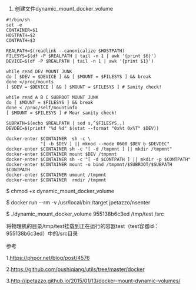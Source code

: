 1. 创建文件dynamic_mount_docker_volume
```
#!/bin/sh
set -e
CONTAINER=$1
HOSTPATH=$2
CONTPATH=$3

REALPATH=$(readlink --canonicalize $HOSTPATH)
FILESYS=$(df -P $REALPATH | tail -n 1 | awk '{print $6}')
DEVICE=$(df -P $REALPATH | tail -n 1 | awk '{print $1}')

while read DEV MOUNT JUNK
do [ $DEV = $DEVICE ] && [ $MOUNT = $FILESYS ] && break
done </proc/mounts
[ $DEV = $DEVICE ] && [ $MOUNT = $FILESYS ] # Sanity check!

while read A B C SUBROOT MOUNT JUNK
do [ $MOUNT = $FILESYS ] && break
done < /proc/self/mountinfo
[ $MOUNT = $FILESYS ] # Moar sanity check!

SUBPATH=$(echo $REALPATH | sed s,^$FILESYS,,)
DEVDEC=$(printf "%d %d" $(stat --format "0x%t 0x%T" $DEV))

docker-enter $CONTAINER  sh -c \
             "[ -b $DEV ] || mknod --mode 0600 $DEV b $DEVDEC"
docker-enter $CONTAINER sh -c "[ -d /tmpmnt ] || mkdir /tmpmnt"
docker-enter $CONTAINER mount $DEV /tmpmnt
docker-enter $CONTAINER sh -c "[ -d $CONTPATH ] || mkdir -p $CONTPATH"
docker-enter $CONTAINER mount -o bind /tmpmnt/$SUBROOT/$SUBPATH $CONTPATH
docker-enter $CONTAINER umount /tmpmnt
docker-enter $CONTAINER  rmdir /tmpmnt
```
$ chmod +x dynamic_mount_docker_volume

$ docker run --rm -v /usr/local/bin:/target jpetazzo/nsenter

$ ./dynamic_mount_docker_volume 955138b6c3ed /tmp/test /src

将物理机的目录/tmp/test挂载到正在运行的容器test（test容器id：955138b6c3ed）中的/src目录

参考

1.https://phpor.net/blog/post/4576

2.https://github.com/pushiqiang/utils/tree/master/docker

3.http://jpetazzo.github.io/2015/01/13/docker-mount-dynamic-volumes/


